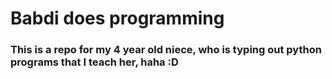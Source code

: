 # Babdi does programming
### This is a repo for my 4 year old niece, who is typing out python programs that I teach her, haha :D